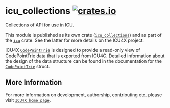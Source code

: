 # icu_collections [![crates.io](https://img.shields.io/crates/v/icu_collections)](https://crates.io/crates/icu_collections)

Collections of API for use in ICU.

This module is published as its own crate ([`icu_collections`](https://docs.rs/icu_collections/latest/icu_collections/))
and as part of the [`icu`](https://docs.rs/icu/latest/icu/) crate. See the latter for more details on the ICU4X project.

ICU4X [`CodePointTrie`](crate::codepointtrie::CodePointTrie) is designed to provide a read-only view of CodePointTrie data that is exported
from ICU4C. Detailed information about the design of the data structure can be found in the documentation
for the [`CodePointTrie`](crate::codepointtrie::CodePointTrie) struct.


## More Information

For more information on development, authorship, contributing etc. please visit [`ICU4X home page`](https://github.com/unicode-org/icu4x).
